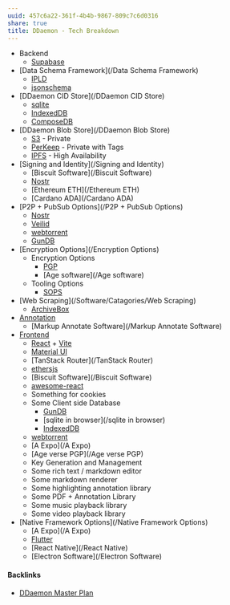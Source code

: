 ```yaml
---
uuid: 457c6a22-361f-4b4b-9867-809c7c6d0316
share: true
title: DDaemon - Tech Breakdown
---
```

* Backend
	* [Supabase](/Supabase)
* [Data Schema Framework](/Data Schema Framework)
	* [IPLD](/IPLD)
	* [jsonschema](/jsonschema)
* [DDaemon CID Store](/DDaemon CID Store)
	* [sqlite](/1a1ccc57-1ba3-4ba7-8db9-9eb945b88d85)
	* [IndexedDB](/IndexedDB)
	* [ComposeDB](/ComposeDB)
* [DDaemon Blob Store](/DDaemon Blob Store)
	* [S3](/cc64a399-1cbe-44ee-ab4a-f36343a593ff) - Private
	* [PerKeep](/9c7ee4a4-18d0-452d-b707-cc2decd6b425) - Private with Tags
	* [IPFS](/IPFS) - High Availability 
* [Signing and Identity](/Signing and Identity)
	* [Biscuit Software](/Biscuit Software)
	* [Nostr](/78abfe73-37cb-4f3b-9e08-faad85669fb7)
	* [Ethereum ETH](/Ethereum ETH)
	* [Cardano ADA](/Cardano ADA)
* [P2P + PubSub Options](/P2P + PubSub Options)
	* [Nostr](/78abfe73-37cb-4f3b-9e08-faad85669fb7)
	* [Veilid](/Veilid)
	* [webtorrent](/webtorrent)
	* [GunDB](/8f3e0515-4b00-4f3e-b694-8ea82fa38baf)
* [Encryption Options](/Encryption Options)
	* Encryption Options
		* [PGP](/5df9b58c-313a-42ac-a127-c48bcb1d8bcb)
		* [Age software](/Age software)
	* Tooling Options
		* [SOPS](/SOPS)
* [Web Scraping](/Software/Catagories/Web Scraping)
	* [ArchiveBox](/405b67dc-be60-4211-ad64-9d65188fbef8)
* [Annotation](/02313f15-9c64-4b12-9c56-383ff9adcdf3)
	* [Markup Annotate Software](/Markup Annotate Software)
* [Frontend](/Software/Catagories/Frontend)
	* [React](/619698de-3602-4330-9105-e35853626f66) + [Vite](/263e1cf3-f0ee-4e9d-867e-1f9de045bd24)
	* [Material UI](/feec4c88-d33d-4610-a7c0-0f8c14c21aba)
	* [TanStack Router](/TanStack Router)
	* [ethersjs](/d833138c-b1fc-488b-81a1-195e6298178e)
	* [Biscuit Software](/Biscuit Software)
	* [awesome-react](https://github.com/enaqx/awesome-react)
	* Something for cookies
	* Some Client side Database
		* [GunDB](/8f3e0515-4b00-4f3e-b694-8ea82fa38baf)
		* [sqlite in browser](/sqlite in browser)
		* [IndexedDB](/IndexedDB)
	* [webtorrent](/webtorrent)
	* [A Expo](/A Expo)
	* [Age verse PGP](/Age verse PGP)
	* Key Generation and Management
	* Some rich text / markdown editor
	* Some markdown renderer
	* Some highlighting annotation library
	* Some PDF + Annotation Library
	* Some music playback library
	* Some video playback library
* [Native Framework Options](/Native Framework Options)
	* [A Expo](/A Expo)
	* [Flutter](/Flutter)
	* [React Native](/React Native)
	* [Electron Software](/Electron Software)

#### Backlinks

* [DDaemon Master Plan](/58fef7f0-c9dc-44b3-949f-1c034bc24cf2)